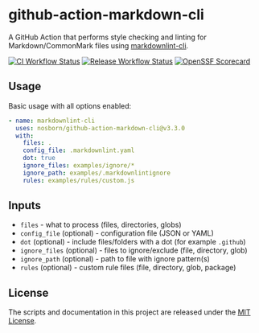 # github-action-markdown-cli

A GitHub Action that performs style checking and linting for Markdown/CommonMark files using [markdownlint-cli](https://github.com/igorshubovych/markdownlint-cli).

[![CI Workflow Status](https://github.com/nosborn/github-action-markdown-cli/actions/workflows/ci.yml/badge.svg)](https://github.com/nosborn/github-action-markdown-cli/actions/workflows/ci.yml)
[![Release Workflow Status](https://github.com/nosborn/github-action-markdown-cli/actions/workflows/release.yml/badge.svg)](https://github.com/nosborn/github-action-markdown-cli/actions/workflows/release.yml)
[![OpenSSF Scorecard](https://api.scorecard.dev/projects/github.com/nosborn/github-actions-markdown-cli/badge)](https://scorecard.dev/viewer/?uri=github.com/nosborn/github-actions-markdown-cli)

## Usage

Basic usage with all options enabled:

```yaml
- name: markdownlint-cli
  uses: nosborn/github-action-markdown-cli@v3.3.0
  with:
    files: .
    config_file: .markdownlint.yaml
    dot: true
    ignore_files: examples/ignore/*
    ignore_path: examples/.markdownlintignore
    rules: examples/rules/custom.js
```

## Inputs

- `files` - what to process (files, directories, globs)
- `config_file` (optional) - configuration file (JSON or YAML)
- `dot` (optional) - include files/folders with a dot (for example `.github`)
- `ignore_files` (optional) - files to ignore/exclude (file, directory, glob)
- `ignore_path` (optional) - path to file with ignore pattern(s)
- `rules` (optional) - custom rule files (file, directory, glob, package)

## License

The scripts and documentation in this project are released under the [MIT License](./LICENSE).
